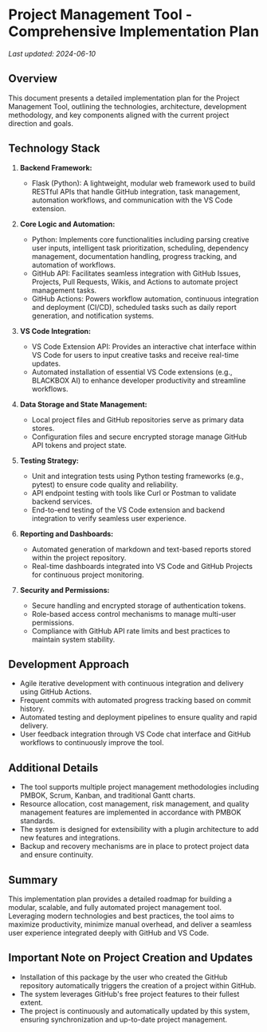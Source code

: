 # Project Management Tool - Comprehensive Implementation Plan

_Last updated: 2024-06-10_

## Overview

This document presents a detailed implementation plan for the Project Management Tool, outlining the technologies, architecture, development methodology, and key components aligned with the current project direction and goals.

## Technology Stack

1. **Backend Framework:**
   - Flask (Python): A lightweight, modular web framework used to build RESTful APIs that handle GitHub integration, task management, automation workflows, and communication with the VS Code extension.

2. **Core Logic and Automation:**
   - Python: Implements core functionalities including parsing creative user inputs, intelligent task prioritization, scheduling, dependency management, documentation handling, progress tracking, and automation of workflows.
   - GitHub API: Facilitates seamless integration with GitHub Issues, Projects, Pull Requests, Wikis, and Actions to automate project management tasks.
   - GitHub Actions: Powers workflow automation, continuous integration and deployment (CI/CD), scheduled tasks such as daily report generation, and notification systems.

3. **VS Code Integration:**
   - VS Code Extension API: Provides an interactive chat interface within VS Code for users to input creative tasks and receive real-time updates.
   - Automated installation of essential VS Code extensions (e.g., BLACKBOX AI) to enhance developer productivity and streamline workflows.

4. **Data Storage and State Management:**
   - Local project files and GitHub repositories serve as primary data stores.
   - Configuration files and secure encrypted storage manage GitHub API tokens and project state.

5. **Testing Strategy:**
   - Unit and integration tests using Python testing frameworks (e.g., pytest) to ensure code quality and reliability.
   - API endpoint testing with tools like Curl or Postman to validate backend services.
   - End-to-end testing of the VS Code extension and backend integration to verify seamless user experience.

6. **Reporting and Dashboards:**
   - Automated generation of markdown and text-based reports stored within the project repository.
   - Real-time dashboards integrated into VS Code and GitHub Projects for continuous project monitoring.

7. **Security and Permissions:**
   - Secure handling and encrypted storage of authentication tokens.
   - Role-based access control mechanisms to manage multi-user permissions.
   - Compliance with GitHub API rate limits and best practices to maintain system stability.

## Development Approach

- Agile iterative development with continuous integration and delivery using GitHub Actions.
- Frequent commits with automated progress tracking based on commit history.
- Automated testing and deployment pipelines to ensure quality and rapid delivery.
- User feedback integration through VS Code chat interface and GitHub workflows to continuously improve the tool.

## Additional Details

- The tool supports multiple project management methodologies including PMBOK, Scrum, Kanban, and traditional Gantt charts.
- Resource allocation, cost management, risk management, and quality management features are implemented in accordance with PMBOK standards.
- The system is designed for extensibility with a plugin architecture to add new features and integrations.
- Backup and recovery mechanisms are in place to protect project data and ensure continuity.

## Summary

This implementation plan provides a detailed roadmap for building a modular, scalable, and fully automated project management tool. Leveraging modern technologies and best practices, the tool aims to maximize productivity, minimize manual overhead, and deliver a seamless user experience integrated deeply with GitHub and VS Code.

## Important Note on Project Creation and Updates

- Installation of this package by the user who created the GitHub repository automatically triggers the creation of a project within GitHub.
- The system leverages GitHub's free project features to their fullest extent.
- The project is continuously and automatically updated by this system, ensuring synchronization and up-to-date project management.
